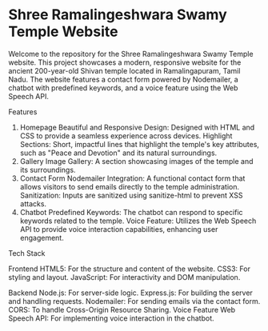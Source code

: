 # Shree Ramalingeshwara Swamy Temple Website

Welcome to the repository for the Shree Ramalingeshwara Swamy Temple website. This project showcases a modern, responsive website for the ancient 200-year-old Shivan temple located in Ramalingapuram, Tamil Nadu. The website features a contact form powered by Nodemailer, a chatbot with predefined keywords, and a voice feature using the Web Speech API.

Features
1. Homepage
Beautiful and Responsive Design: Designed with HTML and CSS to provide a seamless experience across devices.
Highlight Sections: Short, impactful lines that highlight the temple's key attributes, such as "Peace and Devotion" and its natural surroundings.
2. Gallery
Image Gallery: A section showcasing images of the temple and its surroundings.
3. Contact Form
Nodemailer Integration: A functional contact form that allows visitors to send emails directly to the temple administration.
Sanitization: Inputs are sanitized using sanitize-html to prevent XSS attacks.
4. Chatbot
Predefined Keywords: The chatbot can respond to specific keywords related to the temple.
Voice Feature: Utilizes the Web Speech API to provide voice interaction capabilities, enhancing user engagement.

Tech Stack

Frontend
HTML5: For the structure and content of the website.
CSS3: For styling and layout.
JavaScript: For interactivity and DOM manipulation.

Backend
Node.js: For server-side logic.
Express.js: For building the server and handling requests.
Nodemailer: For sending emails via the contact form.
CORS: To handle Cross-Origin Resource Sharing.
Voice Feature
Web Speech API: For implementing voice interaction in the chatbot.
